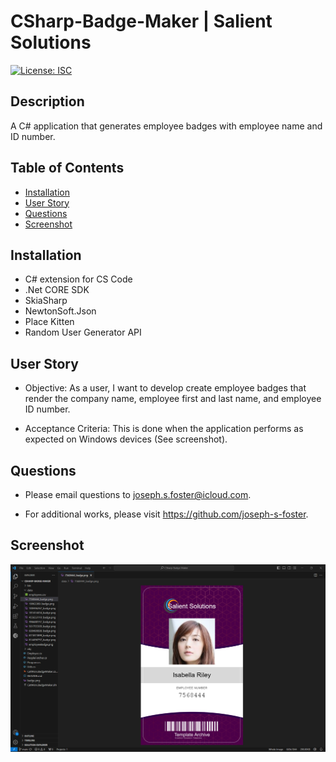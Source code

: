 # CSharp-Badge-Maker | Salient Solutions

[![License: ISC](https://img.shields.io/badge/License-ISC-blue.svg)](https://opensource.org/licenses/ISC)

## Description

A C# application that generates employee badges with employee name and ID number.

  ## Table of Contents

  - [Installation](#installation)
  - [User Story](#user-story)
  - [Questions](#questions)
  - [Screenshot](#screenshot)

  ## Installation

  - C# extension for CS Code
  - .Net CORE SDK
  - SkiaSharp
  - NewtonSoft.Json
  - Place Kitten
  - Random User Generator API

  ## User Story

  - Objective:
    As a user, I want to develop create employee badges that render the company name, employee first and last name, and employee ID number.

  - Acceptance Criteria:
    This is done when the application performs as expected on Windows devices (See screenshot). 

  ## Questions

  - Please email questions to joseph.s.foster@icloud.com.

  - For additional works, please visit https://github.com/joseph-s-foster.

  ## Screenshot

  ![screenshot of webpage](./Screenshot.png)
